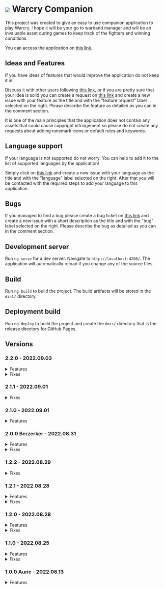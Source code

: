 <h1><img align="center" src="https://smitdcatchy.github.io/warcry-companion/assets/icons/icon-72x72.png"> Warcry Companion</h1>

This project was created to give an easy to use companion application to play Warcry. I hope it will be your go to warband manager and will be an invaluable asset during games to keep track of the fighters and winning conditions.

You can access the application on [this link](https://smitdcatchy.github.io/warcry-companion/).

## Ideas and Features

If you have ideas of features that would improve the application do not keep it in!

Discuss it with other users following [this link](https://github.com/SmitdCatchy/warcry-companion/discussions), or if you are pretty sure that your idea is solid you can create a request on [this link](https://github.com/SmitdCatchy/warcry-companion/issues/new) and create a new issue with your feature as the title and with the "feature request" label selected on the right. Please describe the feature as detailed as you can in the comment section.

It is one of the main principles that the application does not contain any assets that could cause copyright infringement so please do not create any requests about adding runemark icons or default rules and keywords.

## Language support

If your language is not supported do not worry. You can help to add it to the list of supported languages by the application!

Simply click on [this link](https://github.com/SmitdCatchy/warcry-companion/issues/new) and create a new issue with your language as the title and with the "language" label selected on the right. After that you will be contacted with the required steps to add your language to this application.

## Bugs

If you managed to find a bug please create a bug ticket on [this link](https://github.com/SmitdCatchy/warcry-companion/issues/new) and create a new issue with a short description as the title and with the "bug" label selected on the right. Please describe the bug as detailed as you can in the comment section.

## Development server

Run `ng serve` for a dev server. Navigate to `http://localhost:4200/`. The application will automatically reload if you change any of the source files.

## Build

Run `ng build` to build the project. The build artifacts will be stored in the `dist/` directory.

## Deployment build

Run `ng deploy` to build the project and create the `docs/` directory that is the release directory for GitHub Pages.

## Versions

### 2.2.0 - 2022.09.03

<details>
  <summary>Features</summary>

- you can update all fighters in all the warbands with all the fighter types in the Fighter Store.

</details>

<details>
  <summary>Fixes</summary>

- show abilities of allies, monsters and thralls on Fighter Store screen.
- fix lineheight of names on Fighter cards.
- removed redundant strings.
- fix leader role removing Hero runemark and adding Leader runemark unnecessarily.
- fix fighter role adding Fighter runemark unnecessarily.
- fix light mode.
- fix loading spinner on mobiles if nothing is selected.

</details>

### 2.1.1 - 2022.09.01

<details>
  <summary>Fixes</summary>

- made dialogs uniform.
- added different button bar on warband tabs.

</details>

### 2.1.0 - 2022.09.01

<details>
  <summary>Features</summary>

- added loading spinners to imports.
- added check for imported files.

</details>

### 2.0.0 Berzerker - 2022.08.31

<details>
  <summary>Features</summary>

- added grid views of the fighter lists on all the screens on medium to large devices.
- added button bar of important functions instead of footer on small screen devices.
- end turn dialog now lists the not fully activated fighters.
- added a new turn popup.
- relocated version into main screen menu.

</details>

<details>
  <summary>Fixes</summary>

- monsters can use universal reactions.
- viewport height on mobile devices (the footer was not visible).

</details>

### 1.2.2 - 2022.08.29

<details>
  <summary>Fixes</summary>

- fighters with the Monster role can have modifiers.

</details>

### 1.2.1 - 2022.08.28

<details>
  <summary>Features</summary>

- added a new fighter type: Ally.
- added prohibitive runemark form field in ability dialog.
- sort abilities by type and name.

</details>

<details>
  <summary>Fixes</summary>

- allies and thralls can have abilities.
- always show best monster stats if not in battle.

</details>

### 1.2.0 - 2022.08.28

<details>
  <summary>Features</summary>

- added a new fighter type: Beast.
- in the Fighter dialog selecting a fighter role adds default runemarks based on the role.
- the Fighter Store screen and Fighter Load dialog has factions.
- there is a tie option for the battle end result.
- fighters with the Beast and Monster roles no longer have the Carry treasure option pn the Battle Page during the battle phase.
- fighters with the Monster role can have modifiers.

</details>

<details>
  <summary>Fixes</summary>

- navigating back from a dialog will close the dialog instead of navigating back to the previous screen.
- the uploaded icons are a bit bigger.
- too long faction names are truncated in the screen title.

</details>

### 1.1.0 - 2022.08.25

<details>
  <summary>Features</summary>

- Fighter Store:
  - you can navigate to the Battlegrounds screen from the Main screen by pressing the Fighter Store option in the menu.
  - on the Fighter Store screen you can create/edit/remove fighter types separately from warbands in/from the Fighter Store.
  - you can load/store/update/remove fighter types in the Fighter add/edit dialog by pressing on the Fighter Store button and selecting the desired option.

- Warbands:
  - on the Main screen in the Warband card options you can duplicate the warband.

</details>

<details>
  <summary>Fixes</summary>

- Universal:
  - the app supports displays as narrow as 320px.
  - expansion panels have a more noticeable design.
  - routing error fixed

</details>

### 1.0.0 Auric - 2022.08.13

<details>
  <summary>Features</summary>

- Warband dialog:  
  - on the Main screen:
    - in the menu you can create/import warbands.
    - if there are no warbands then buttons appear to create/import a warband.
  - the dialog form contains the following fields:
    - icon upload: it uploads and compresses an image to be your fighter's icon.
    - Name: this will be your warband's name.
    - Faction: this shows what faction the warband belongs to.
    - Alliance: this shows which grand alliance the warband belongs to.
    - Color: this color will determine the theme color of your warband.

- Warbands:
  - on the Main screen each warband has a separate Warband card.
  - you can navigate to Warband screens by pressing on the Warband Cards.
  - you can change the warbands order by pressing and holding the Warband card options icon.
  - in the Warband card options:
    - you can navigate to the Warband screen by pressing on Select Warband.
    - you can remove a warband by pressing on Remove Warband.
  - on the Warband screen:
    - the screen title is the warband's name.
    - under the Warband tab you can edit your warband record and add/edit/remove your warband's abilities.

- Fighter dialog:
  - on the Warband screen under the Fighters tab you can add/edit fighters to/in the warband with the Fighter dialog.
  - the dialog form contains the following fields:
    - icon upload: it uploads and compresses an image to be your fighter's icon.
    - Narrative Name: this will be your fighter's name in a narrative context.
    - Type: this is your fighter's type.
    - Role: this is your fighter's role in the warband. By default it is the basic fighter role but you can select the following roles:
      - Leader: this fighter is the leader of the warband, there should be only one. You should add the Hero runemark.
      - Hero: this fighter is an outstanding fighter of the warband. You should add the Hero runemark.
      - Monster: this fighter is a monster and it will have some special rules and fields in the form. You should add the Monster runemark.
      - Thrall: this fighter is a thrall of the warband. You should add the Thrall runemark.
    - Points: this shows how many points the fighter costs.
    - Runemarks: this list shows what runemarks does the fighter have.
    - Move: this shows the fighter's Move characteristic.
    - Toughness: this shows the fighter's Toughness characteristic.
    - Wounds: this shows the fighter's Wounds characteristic.
    - The Weapons section shows the fighter's available weapons.
    - Range: this shows the range of the fighter's attack action.
    - Attacks: this shows the number of dice rolled for the fighter's attack action.
    - Strength: this shows the strength of the fighter's attack action.
    - Damage: this shows the damage and crit damage of the fighter's attack action.
    - you can add an additional weapon to your fighter by pressing the Add Secondary Weapon button.
    - you can remove the secondary weapon of your fighter by pressing the Remove Secondary Weapon button.
    - if your fighter is a monster it will have a Damage Table. You can:
      - add an additional row by pressing the Add Damage Table Row button.
      - remove a row by pressing the trash icon directly to its right.
      - you can define a Minimum health for the following stats to apply.
      - you can define the move and damage stats for every given tier of damage.

- Fighters:
  - a Fighter card shows the fighter's:
    - type.
    - name if the fighter has one.
    - marks the fighter as Leader if the fighter is one.
    - point value.
  - you can expand a Fighter card by pressing it.
  - an expanded Fighter card shows the fighter's:
    - stats, runemarks and weapons.
    - modifiers.
    - abilities if the fighter is a Monster.
  - on the Warband screen under the Fighters tab:
    - you can remove fighters from the warband.
    - each fighter has a separate Fighter card.
    - an expanded Fighter card additionally shows:
      - the fighter's campaign record.
      - buttons to edit/remove the fighter's modifiers/abilities.
      - options to edit/duplicate/remove the fighter.
  - on the Battle screen in the Preparation phase an expanded Fighter card additionally shows options to choose a group for the fighter.
  - on the Battle screen in the Battle phase:
    - the fighter's point value is hidden.
    - an Fighter card has:
      - a state box that you can interact with to select the fighter's current state.
      - a wound counter, that you can interact with to note down the fighter's current wound.
    - if the fighter has 0 wounds it's Fighter card becomes disabled.
    - an expanded Fighter card additionally shows:
      - a state box for usable modifiers.
      - options to carry/drop treasure and take notes.

- Ability dialog:
  - on the Warband screen under:
    - the Fighters tab you can add/edit abilities to/in a monster fighter with the Ability dialog.
    - the Warband tab you can add/edit abilities to/in your warband with the Ability dialog.
  - on the Battlegrounds page you can add/edit abilities to/in your battleground with the Ability dialog.
  - the dialog form contains the following fields:
    - Type: it shows what the player needs to activate the ability.
    - Name: this is the name of the ability.
    - Runemarks: this list shows what runemarks are required to be able to use this ability.
    - Description: this describes how the ability works.

- Abilities:
  - you can show the abilities list:
    - on the Warband screen:
      - in the menu by pressing Warband Abilities, that will show the warband specific abilities.
      - in a Fighter card by pressing the fighter runemarks, that will show the warband specific abilities available to that fighter.
    - on the Battle screen if you have a selected warband in the menu by pressing Warband Abilities, that will show the warband specific abilities.
    - on the Battle screen in a Fighter card by pressing the fighter runemarks, that will show the warband specific and all the selected battleground abilities, including the Universal Abilities available to that fighter.

- Modifier dialog:
  - on the Warband screen under:
    - the Fighters tab you can add/edit abilities to/in a monster fighter with the Ability dialog.
  - the dialog form contains the following fields:
    - Type: it shows what kind of modifier it is. It can be an Artifact, an Injury or a Trait.
    - Name: this is the name of the modifier.
    - Usable: if enabled this will provide a state box on the Fighter card during battles to be able to indicate if the modifier has been used.
    - Attribute: this is an additional attribute for the modifier type e.g. Greater Artifact.
    - Description: this describes how the modifier works.

- Modifiers:
  - you can see modifiers on the associated Fighter cards.

- Campaign:
  - on the Warband screen under the Campaign tab you can edit your campaign record.
  - you can play campaign battles and modify fighters with campaign rules.

- Battlegrounds:
  - you can navigate to the Battlegrounds screen from the Main screen by pressing the Battlegrounds option in the menu.
  - on the Battlegrounds screen:
    - the screen title is the battleground's name.
    - the default battleground is the Universal Abilities as it is used in every battle.
    - you can add abilities to the selected battleground.
    - you can remove the selected battleground, if it is not the Universal abilities.
    - in the menu:
      - you can select a battleground by pressing on the Select Battleground option, then pressing on the chosen battleground name.
      - you can create a new battleground by pressing on the Select Battleground option, then pressing on the Add Battleground option.
      - you can import/export battlegrounds.

- Battle dialog:
  - in the Main screen menu you can open the Battle dialog by pressing on Quick Battle.
  - in the Warband screen menu you can open the Battle dialog by pressing on Prepare for Battle.
  - before starting a new battle you can select which battlegrounds apply to the battle.
  - if you initiated the battle with a selected warband you can decide to play a campaign match.
  - if there is a previously not finished battle you can continue it by pressing Continue Previous Battle, or abort it and start a new battle instead by pressing New Battle.

- Battle:
  - in the Preparation phase:
    - you can drag Fighter cards in the selected groups by pressing and holding their point values.
    - in the menu you can:
      - add a new fighter to the roster with the Fighter dialog.
      - begin the battle.
      - abort the battle, losing all progress.
  - in the Battle phase:
    - you can see your current turn.
    - you can note down your current number of victory points.
    - you can manage your fighters with their Fighter cards.
    - in the menu you can:
      - end the turn.
      - end the battle.
      - add a wild fighter with the Fighter dialog.
      - abort the battle, losing all progress.

- End Battle dialog & Battle Logs:
  - on the Battle screen in the Battle phase you can open the Battle Results dialog by pressing End Battle in the menu.
  - the dialog form contains the following fields:
    - Claim Victory: if you have won the battle you need to enable this slide toggle.
    - Opposing Warband: this is the name of the enemy warband that you have fought.
  - after the battle you can check your previous battle outcomes on the Warband screen, by selecting the Battle Logs option in the menu. This option is only available after ending your first battle. Aborting a battle will not create a log.

- Settings:
  - in the Main screen menu you can:
    - toggle the background effects.
    - select the application theme.
    - choose the application language.
    - navigate to the GitHub page of the project.

</details>
